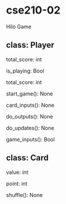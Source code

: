 # cse210-02

Hilo Game

## class: Player

total_score: int

is_playing: Bool

total_score: int

start_game(): None

card_inputs(): None

do_outputs(): None

do_updates(): None

game_inputs(): Bool

## class: Card

value: int

point: int

shuffle(): None
